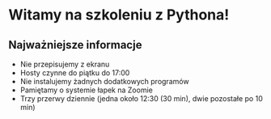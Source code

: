 # Witamy na szkoleniu z Pythona!

## Najważniejsze informacje

* Nie przepisujemy z ekranu
* Hosty czynne do piątku do 17:00
* Nie instalujemy żadnych dodatkowych programów
* Pamiętamy o systemie łapek na Zoomie
* Trzy przerwy dziennie (jedna około 12:30 (30 min), dwie pozostałe po 10 min)
  
 
